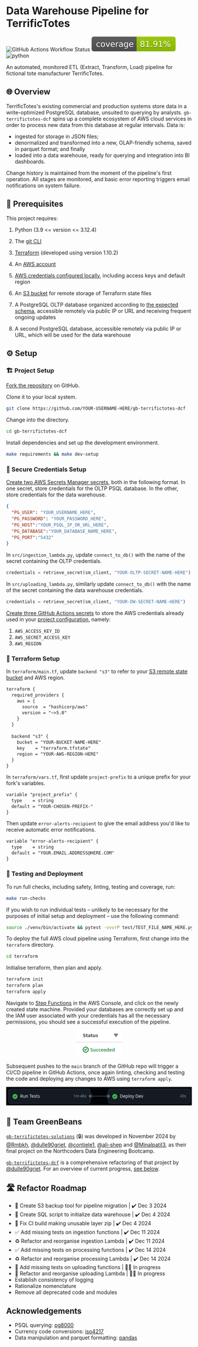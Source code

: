 # Data Warehouse Pipeline for TerrificTotes

![GitHub Actions Workflow Status](https://img.shields.io/github/actions/workflow/status/dulle90griet/gb-terrifictotes-dcf/deploy.yml)
![coverage](./docs/images/coverage-badge.svg) ![python](https://img.shields.io/badge/python-3.9%20%7C%203.10%20%7C%203.11%20%7C%203.12-blue)

An automated, monitored ETL (Extract, Transform, Load) pipeline for fictional tote manufacturer TerrificTotes.

## 🌐 Overview

TerrificTotes's existing commercial and production systems store data in a write-optimized PostgreSQL database, unsuited to querying by analysts. `gb-terrifictotes-dcf` spins up a complete ecosystem of AWS cloud services in order to process new data from this database at regular intervals. Data is: 

- ingested for storage in JSON files; 
- denormalized and transformed into a new, OLAP-friendly schema, saved in parquet format; and finally 
- loaded into a data warehouse, ready for querying and integration into BI dashboards.

Change history is maintained from the moment of the pipeline's first operation. All stages are monitored, and basic error reporting triggers email notifications on system failure.

## 📜 Prerequisites

This project requires:

1. Python (3.9 <= version <= 3.12.4)

2. The [git CLI](https://git-scm.com/downloads)

3. [Terraform](https://developer.hashicorp.com/terraform/tutorials/aws-get-started/install-cli) (developed using version 1.10.2)

4. An [AWS account](https://aws.amazon.com/free/)

5. [AWS credentials configured locally](https://docs.aws.amazon.com/cli/latest/userguide/cli-chap-configure.html), including access keys and default region

6. An [S3 bucket](https://aws.amazon.com/s3/) for remote storage of Terraform state files

7. A PostgreSQL OLTP database organized according to [the expected schema](./docs/images/oltp-db.png), accessible remotely via public IP or URL and receiving frequent ongoing updates

8. A second PostgreSQL database, accessible remotely via public IP or URL, which will be used for the data warehouse

## ⚙️ Setup

### 🏗️ Project Setup

[Fork the repository](https://docs.github.com/en/pull-requests/collaborating-with-pull-requests/working-with-forks/fork-a-repo?platform=linux&tool=webui) on GitHub.

Clone it to your local system.

```sh
git clone https://github.com/YOUR-USERNAME-HERE/gb-terrifictotes-dcf
```

Change into the directory.

```sh
cd gb-terrifictotes-dcf
```

Install dependencies and set up the development environment.

```sh
make requirements && make dev-setup
```

### 🔐 Secure Credentials Setup

[Create two AWS Secrets Manager secrets](https://docs.aws.amazon.com/secretsmanager/latest/userguide/hardcoded.html#hardcoded_step-1), both in the following format. In one secret, store credentials for the OLTP PSQL database. In the other, store credentials for the data warehouse.

```json
{
  "PG_USER": "YOUR_USERNAME_HERE",
  "PG_PASSWORD": "YOUR_PASSWORD_HERE",
  "PG_HOST":"YOUR_PSQL_IP_OR_URL_HERE",
  "PG_DATABASE":"YOUR_DATABASE_NAME_HERE",
  "PG_PORT":"5432"
}
```

In `src/ingestion_lambda.py`, update `connect_to_db()` with the name of the secret containing the OLTP credentials.

```python
credentials = retrieve_secret(sm_client, "YOUR-OLTP-SECRET-NAME-HERE")
```

In `src/uploading_lambda.py`, similarly update `connect_to_db()` with the name of the secret containing the data warehouse credentials.

```python
credentials = retrieve_secret(sm_client, "YOUR-DW-SECRET-NAME-HERE")
```

[Create three GitHub Actions secrets](https://docs.github.com/en/actions/security-for-github-actions/security-guides/using-secrets-in-github-actions#creating-secrets-for-a-repository) to store the AWS credentials already used in your [project configuration](#-prerequisites), namely:

1. `AWS_ACCESS_KEY_ID`
2. `AWS_SECRET_ACCESS_KEY`
3. `AWS_REGION`

### 🌋 Terraform Setup

In `terraform/main.tf`, update `backend "s3"` to refer to your [S3 remote state bucket](#-prequisites) and AWS region.

```hcl
terraform {
  required_providers {
    aws = {
      source  = "hashicorp/aws"
      version = "~>5.0"
    }
  }

  backend "s3" {
    bucket = "YOUR-BUCKET-NAME-HERE"
    key    = "terraform.tfstate"
    region = "YOUR-AWS-REGION-HERE"
  }
}
```

In `terraform/vars.tf`, first update `project-prefix` to a unique prefix for your fork's variables.

```hcl
variable "project_prefix" {
  type    = string
  default = "YOUR-CHOSEN-PREFIX-" 
}
```

Then update `error-alerts-recipient` to give the email address you'd like to receive automatic error notifications.

```hcl
variable "error-alerts-recipient" {
  type    = string
  default = "YOUR.EMAIL.ADDRESS@HERE.COM" 
}
```

### 🚀 Testing and Deployment

To run full checks, including safety, linting, testing and coverage, run:

```sh
make run-checks
```

If you wish to run individual tests – unlikely to be necessary for the purposes of initial setup and deployment – use the following command:

```sh
source ./venv/bin/activate && pytest -vvvrP test/TEST_FILE_NAME_HERE.py
```

To deploy the full AWS cloud pipeline using Terraform, first change into the `terraform` directory.

```sh
cd terraform
```

Initialise terraform, then plan and apply.

```sh
terraform init
terraform plan
terraform apply
```

Navigate to [Step Functions](https://console.aws.amazon.com/states) in the AWS Console, and click on the newly created state machine. Provided your databases are correctly set up and the IAM user associated with your credentials has all the necessary permissions, you should see a successful execution of the pipeline.

<p align="center"><img src="./docs/images/states-execution-succeeded.png" /></p>

Subsequent pushes to the `main` branch of the GitHub repo will trigger a CI/CD pipeline in GitHub Actions, once again linting, checking and testing the code and deploying any changes to AWS using `terraform apply`.

<p align="center"><img src="./docs/images/ci-cd-tests-and-deploy-succeeded.png" /></p>


## 🫛 Team GreenBeans

[`gb-terrifictotes-solutions`](https://github.com/dulle90griet/gb-terrifictotes-solutions) (🔒) was developed in November 2024 by [@Rmbkh](https://github.com/Rmkbh), [@dulle90griet](https://github.com/dulle90griet), [@contiele1](https://github.com/contiele1), [@ali-shep](https://github.com/ali-shep) and [@Minalpatil3](https://github.com/Minalpatil3), as their final project on the Northcoders Data Engineering Bootcamp.

[`gb-terrifictotes-dcf`](https://github.com/dulle90griet/gb-terrifictotes-dcf) is a comprehensive refactoring of that project by [@dulle90griet](https://github.com/dulle90griet). For an overview of current progress, [see below](#%EF%B8%8F-refactor-roadmap).

## 🛣️ Refactor Roadmap

- 🚛 Create S3 backup tool for pipeline migration | ✔️ Dec 3 2024
- 🔧 Create SQL script to initialize data warehouse | ✔️ Dec 4 2024
- 💚 Fix CI build making unusable layer zip | ✔️ Dec 4 2024
- ✅ Add missing tests on ingestion functions | ✔️ Dec 11 2024
- ♻️ Refactor and reorganise ingestion Lambda | ✔️ Dec 11 2024
- ✅ Add missing tests on processing functions | ✔️ Dec 14 2024
- ♻️ Refactor and reorganise processing Lambda | ✔️ Dec 14 2024
- 🚧 Add missing tests on uploading functions | 👷‍♂️ In progress
- 🚧 Refactor and reorganise uploading Lambda | 👷‍♂️ In progress
- Establish consistency of logging
- Rationalize nomenclature
- Remove all deprecated code and modules

## Acknowledgements

- PSQL querying: [pg8000](https://github.com/tlocke/pg8000)
- Currency code conversions: [iso4217](https://github.com/dahlia/iso4217)
- Data manipulation and parquet formatting: [pandas](https://github.com/pandas-dev/pandas)